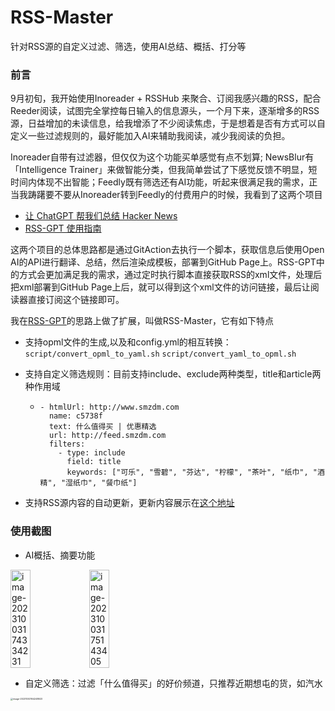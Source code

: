 # RSS-Master

针对RSS源的自定义过滤、筛选，使用AI总结、概括、打分等

### 前言

9月初旬，我开始使用Inoreader + RSSHub 来聚合、订阅我感兴趣的RSS，配合Reeder阅读，试图完全掌控每日输入的信息源头，一个月下来，逐渐增多的RSS源，日益增加的未读信息，给我增添了不少阅读焦虑，于是想着是否有方式可以自定义一些过滤规则的，最好能加入AI来辅助我阅读，减少我阅读的负担。

Inoreader自带有过滤器，但仅仅为这个功能买单感觉有点不划算; NewsBlur有「Intelligence Trainer」来做智能分类，但我简单尝试了下感觉反馈不明显，短时间内体现不出智能；Feedly既有筛选还有AI功能，听起来很满足我的需求，正当我踌躇要不要从Inoreader转到Feedly的付费用户的时候，我看到了这两个项目

- [让 ChatGPT 帮我们总结 Hacker News](https://blog.betacat.io/post/2023/06/summarize-hacker-news-by-chatgpt/)
- [RSS-GPT 使用指南](http://yinan.me/rss-gpt-manual-zh.html)

这两个项目的总体思路都是通过GitAction去执行一个脚本，获取信息后使用Open AI的API进行翻译、总结，然后渲染成模板，部署到GitHub Page上。RSS-GPT中的方式会更加满足我的需求，通过定时执行脚本直接获取RSS的xml文件，处理后把xml部署到GitHub Page上后，就可以得到这个xml文件的访问链接，最后让阅读器直接订阅这个链接即可。

我在[RSS-GPT](https://github.com/yinan-c/)的思路上做了扩展，叫做RSS-Master，它有如下特点

- 支持opml文件的生成,以及和config.yml的相互转换：`script/convert_opml_to_yaml.sh` `script/convert_yaml_to_opml.sh`

- 支持自定义筛选规则：目前支持include、exclude两种类型，title和article两种作用域

  - ```
    - htmlUrl: http://www.smzdm.com
      name: c5738f
      text: 什么值得买 | 优惠精选
      url: http://feed.smzdm.com
      filters:
        - type: include
          field: title
          keywords: ["可乐", "雪碧", "芬达", "柠檬", "茶叶", "纸巾", "酒精", "湿纸巾", "餐巾纸"]
    ```

- 支持RSS源内容的自动更新，更新内容展示在[这个地址](https://www.dcts.top/rssdocs/)

### 使用截图

- AI概括、摘要功能

<div style="display: flex;">
    <img src="https://qiniu.dcts.top/typora/202310031757486.png" alt="image-20231003174334231" style="width: 25%;">
    <img src="https://qiniu.dcts.top/typora/202310031757686.png" alt="image-20231003175143405" style="width: 25%;">
</div>

- 自定义筛选：过滤「什么值得买」的好价频道，只推荐近期想屯的货，如汽水

<img src="https://qiniu.dcts.top/typora/%E4%BB%80%E4%B9%88%E5%80%BC%E5%BE%97%E4%B9%B0-%E6%B1%BD%E6%B0%B4.png" alt="image-20231003164248923" style="zoom: 25%;" />
